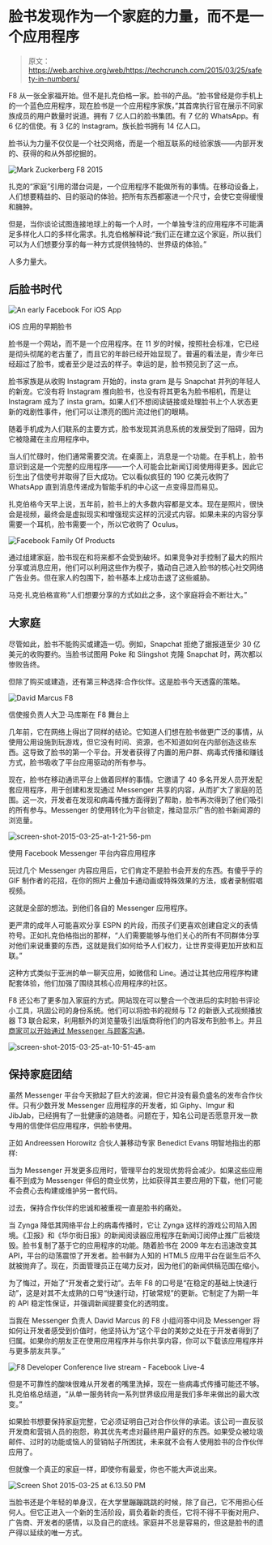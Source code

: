 # 脸书发现作为一个家庭的力量，而不是一个应用程序

> 原文：<https://web.archive.org/web/https://techcrunch.com/2015/03/25/safety-in-numbers/>

F8 从一张全家福开始。但不是扎克伯格一家。脸书的产品。“脸书曾经是你手机上的一个蓝色应用程序，现在脸书是一个应用程序家族，”其首席执行官在展示不同家族成员的用户数量时说道。拥有 7 亿人口的脸书集团。有 7 亿的 WhatsApp。有 6 亿的信使。有 3 亿的 Instagram。族长脸书拥有 14 亿人口。

脸书认为力量不仅仅是一个社交网络，而是一个相互联系的经验家族——内部开发的、获得的和从外部挖掘的。

![Mark Zuckerberg F8 2015](img/cf29b4829b361a5113d6768a2676eae5.png)

扎克的“家庭”引用的潜台词是，一个应用程序不能做所有的事情。在移动设备上，人们想要精益的、目的驱动的体验。把所有东西都塞进一个尺寸，会使它变得缓慢和臃肿。

但是，当你谈论试图连接地球上的每一个人时，一个单独专注的应用程序不可能满足多样化人口的多样化需求。扎克伯格解释说:“我们正在建立这个家庭，所以我们可以为人们想要分享的每一种方式提供独特的、世界级的体验。”

人多力量大。

## 后脸书时代

![An early Facebook For iOS App](img/25b0997f2b2a5d54cdeb1d086d6c1fbf.png)

iOS 应用的早期脸书

脸书是一个网站，而不是一个应用程序。在 11 岁的时候，按照社会标准，它已经是彻头彻尾的老古董了，而且它的年龄已经开始显现了。普遍的看法是，青少年已经超过了脸书，或者至少是过去的样子。幸运的是，脸书预见到了这一点。

脸书家族是从收购 Instagram 开始的，insta gram 是与 Snapchat 并列的年轻人的新宠。它没有将 Instagram 推向脸书，也没有将其更名为脸书相机，而是让 Instagram 成为了 insta gram。如果人们不想阅读链接或处理脸书上个人状态更新的戏剧性事件，他们可以让漂亮的图片流过他们的眼睛。

随着手机成为人们联系的主要方式，脸书发现其消息系统的发展受到了阻碍，因为它被隐藏在主应用程序中。

当人们忙碌时，他们通常需要交流。在桌面上，消息是一个功能。在手机上，脸书意识到这是一个完整的应用程序——一个人可能会比新闻订阅使用得更多。因此它衍生出了信使号并取得了巨大成功。它以看似疯狂的 190 亿美元收购了 WhatsApp 直到消息传递成为智能手机的中心这一点变得显而易见。

扎克伯格今天早上说，五年前，脸书上的大多数内容都是文本。现在是照片，很快会是视频，最终会是虚拟现实和增强现实这样的沉浸式内容。如果未来的内容分享需要一个耳机，脸书需要一个，所以它收购了 Oculus。

![Facebook Family Of Products](img/dc1d309dcca2266a90cf3c2e1a6f7a53.png)

通过组建家庭，脸书现在和将来都不会受到破坏。如果竞争对手控制了最大的照片分享或消息应用，他们可以利用这些作为楔子，撬动自己进入脸书的核心社交网络广告业务。但在家人的包围下，脸书基本上成功击退了这些威胁。

马克·扎克伯格宣称“人们想要分享的方式如此之多，这个家庭将会不断壮大。”

## 大家庭

尽管如此，脸书不能购买或建造一切。例如，Snapchat 拒绝了据报道至少 30 亿美元的收购要约。当脸书试图用 Poke 和 Slingshot 克隆 Snapchat 时，两次都以惨败告终。

但除了购买或建造，还有第三种选择:合作伙伴。这是脸书今天透露的策略。

![David Marcus F8](img/07b1309ce66246dbca3be5f3a74ca754.png)

信使报负责人大卫·马库斯在 F8 舞台上

几年前，它在网络上得出了同样的结论。它知道人们想在脸书做更广泛的事情，从使用公用设施到玩游戏，但它没有时间、资源，也不知道如何在内部创造这些东西。这导致了脸书的第一个平台。开发者获得了内置的用户群、病毒式传播和赚钱方式，脸书吸收了平台应用驱动的所有参与。

现在，脸书在移动通讯平台上做着同样的事情。它邀请了 40 多名开发人员开发配套应用程序，用于创建和发现通过 Messenger 共享的内容，从而扩大了家庭的范围。这一次，开发者在发现和病毒传播方面得到了帮助，脸书再次得到了他们吸引的所有参与。Messenger 的使用转化为平台锁定，推动显示广告的脸书新闻源的浏览量。

![screen-shot-2015-03-25-at-1-21-56-pm](img/204387a26711d179569464c2bafdd7ff.png)

使用 Facebook Messenger 平台内容应用程序

玩过几个 Messenger 内容应用后，它们肯定不是脸书会开发的东西。有傻乎乎的 GIF 制作者的花招，在你的照片上叠加卡通动画或特殊效果的方法，或者录制假唱视频。

这就是全部的想法。到他们各自的 Messenger 应用程序。

更严肃的成年人可能喜欢分享 ESPN 的片段，而孩子们更喜欢创建自定义的表情符号。正如扎克伯格指出的那样，“人们需要能够与他们关心的所有不同群体分享对他们来说重要的东西，这就是我们如何给予人们权力，让世界变得更加开放和互联。”

这种方式类似于亚洲的单一聊天应用，如微信和 Line。通过让其他应用程序构建配套体验，他们加强了围绕其核心应用程序的社区。

F8 还公布了更多加入家庭的方式。网站现在可以整合一个改进后的实时脸书评论小工具，巩固公司的身份系统。他们可以将脸书的视频与 T2 的新嵌入式视频播放器 T3 联合起来，利用额外的浏览量吸引出版商将他们的内容发布到脸书上。并且[商家可以开始通过 Messenger 与顾客沟通](https://web.archive.org/web/20230404162627/https://techcrunch.com/2015/03/25/facebook-launches-messenger-platform-with-content-tools-and-chat-with-businesses/#fTw4kd:vII0)。

![screen-shot-2015-03-25-at-10-51-45-am](img/e06e0f693d7c82674f9b105cbf1f8a8f.png)

## 保持家庭团结

虽然 Messenger 平台今天掀起了巨大的波澜，但它并没有最负盛名的发布合作伙伴。只有少数开发 Messenger 应用程序的开发者，如 Giphy、Imgur 和 JibJab，已经拥有了一批健康的追随者。问题在于，知名公司是否愿意开发一款专用的信使伴侣应用程序，供脸书使用。

正如 Andreessen Horowitz 合伙人兼移动专家 Benedict Evans 明智地指出的那样:

当为 Messenger 开发更多应用时，管理平台的发现优势将会减少。如果这些应用看不到成为 Messenger 伴侣的商业优势，比如获得其主要应用的下载，他们可能不会费心去构建或维护另一套代码。

过去，保持合作伙伴的忠诚和被重视一直是脸书的痛处。

当 Zynga 降低其网络平台上的病毒传播时，它让 Zynga 这样的游戏公司陷入困境。《卫报》和《华尔街日报》的新闻阅读器应用程序在新闻订阅停止推广后被烧毁。脸书复制了基于它的应用程序的功能。随着脸书在 2009 年左右迅速改变其 API，平台的动荡震惊了开发者。脸书鲜为人知的 HTML5 应用平台在诞生后不久就被抛弃了。现在，页面管理员正在竭力反对，因为他们的新闻供稿范围在缩小。

为了悔过，开始了“开发者之爱行动”。去年 F8 的口号是“在稳定的基础上快速行动”，这是对其不太成熟的口号“快速行动，打破常规”的更新。它制定了为期一年的 API 稳定性保证，并强调新闻提要变化的透明度。

当我在 Messenger 负责人 David Marcus 的 F8 小组问答中问及 Messenger 将如何让开发者感受到价值时，他坚持认为“这个平台的美妙之处在于开发者得到了归属。如果你的朋友正在使用应用程序并与你共享内容，你可以下载该应用程序并与更多朋友共享。”

![F8 Developer Conference live stream - Facebook Live-4](img/f72b1694b95d16484996de1f735bea06.png)

但是不可靠性的酸味很难从开发者的嘴里洗掉，现在一些病毒式传播可能还不够。扎克伯格总结道，“从单一服务转向一系列世界级应用是我们多年来做出的最大改变。”

如果脸书想要保持家庭完整，它必须证明自己对合作伙伴的承诺。该公司一直反驳开发商和营销人员的抱怨，称其优先考虑对最终用户最好的东西。如果受众被垃圾邮件、过时的功能或恼人的营销帖子所困扰，未来就不会有人使用脸书的合作伙伴应用了。

但就像一个真正的家庭一样，即使你有最爱，你也不能大声说出来。

![Screen Shot 2015-03-25 at 6.13.50 PM](img/d81e266243e94177ab062b52b62a74bf.png)

当脸书还是个年轻的单身汉，在大学里蹦蹦跳跳的时候，除了自己，它不用担心任何人。但它正进入一个新的生活阶段，肩负着新的责任，它将不得不平衡对用户、广告商、开发者的感情，以及自己的底线。家庭并不总是容易的，但这是脸书的遗产得以延续的唯一方式。